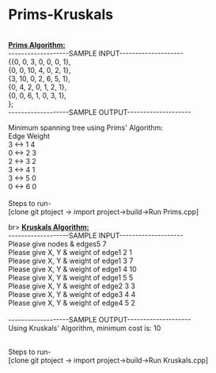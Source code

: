 # Prims-Kruskals
<br>
<b><u>Prims Algorithm:</b></u><br>
-------------------SAMPLE INPUT--------------------<br>
{{0, 0, 3, 0, 0, 0, 1},    <br>
{0, 0, 10, 4, 0, 2, 1},    <br>
{3, 10, 0, 2, 6, 5, 1},    <br>
{0, 4, 2, 0, 1, 2, 1},    <br>
{0, 0, 6, 1, 0, 3, 1},    <br>
}; <br>
-------------------SAMPLE OUTPUT--------------------<br>

Minimum spanning tree using Prims' Algorithm:
<br>
   Edge 	      Weight<br>
 3 <-> 1	        4 <br>
 0 <-> 2	        3 <br>
 2 <-> 3	        2 <br>
 3 <-> 4	        1 <br>
 3 <-> 5	        0 <br>
 0 <-> 6	        0 <br>
 <br>
 Steps to run-<br>
[clone git ptoject -> import project->build->Run Prims.cpp]<br>

br>
<b><u>Kruskals Algorithm:</b></u><br>
-------------------SAMPLE INPUT--------------------<br>
Please give nodes & edges5 7<br>
Please give X, Y & weight of edge1 2 1<br>
Please give X, Y & weight of edge1 3 7<br>
Please give X, Y & weight of edge1 4 10<br>
Please give X, Y & weight of edge1 5 5<br>
Please give X, Y & weight of edge2 3 3<br>
Please give X, Y & weight of edge3 4 4<br>
Please give X, Y & weight of edge4 5 2<br>
<br>
-------------------SAMPLE OUTPUT--------------------<br>
Using Kruskals' Algorithm, minimum cost is: 10<br>

 <br>
 Steps to run-<br>
[clone git ptoject -> import project->build->Run Kruskals.cpp]<br>


